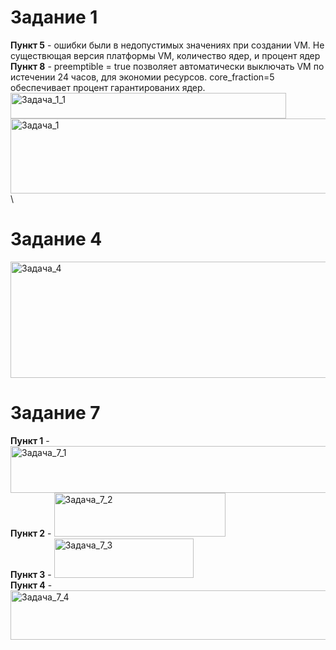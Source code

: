 # Задание 1

**Пункт 5** - ошибки были в недопустимых значениях при создании VM. Не существющая версия платформы VM, количество ядер, и процент ядер \
**Пункт 8** - preemptible = true позволяет автоматически выключать VM по истечении 24 часов, для экономии ресурсов. core_fraction=5 обеспечивает процент гарантированих ядер. \
<img width="441" height="41" alt="Задача_1_1" src="https://github.com/user-attachments/assets/f6b8137b-369f-4387-9494-624eb151cd8b" /> \
<img width="1525" height="120" alt="Задача_1" src="https://github.com/user-attachments/assets/8682f399-43db-436d-8da7-5c2960ab7a9c" /> \

# Задание 4

<img width="553" height="186" alt="Задача_4" src="https://github.com/user-attachments/assets/2130f71d-7c86-4ce6-9cf5-afd1ef8b4c99" />

# Задание 7

**Пункт 1** - <img width="616" height="75" alt="Задача_7_1" src="https://github.com/user-attachments/assets/a660fb89-2d24-4163-a846-ce12dc7bf12f" /> \
**Пункт 2** - <img width="274" height="70" alt="Задача_7_2" src="https://github.com/user-attachments/assets/336fe93d-29c7-412f-ad99-4d852009c7df" /> \
**Пункт 3** - <img width="223" height="63" alt="Задача_7_3" src="https://github.com/user-attachments/assets/fd4f0edb-00eb-41a0-8b64-47cba2ea6b48" /> \
**Пункт 4** - <img width="1656" height="79" alt="Задача_7_4" src="https://github.com/user-attachments/assets/4cdf7f23-cf03-45eb-881c-a49d62cf8401" />

